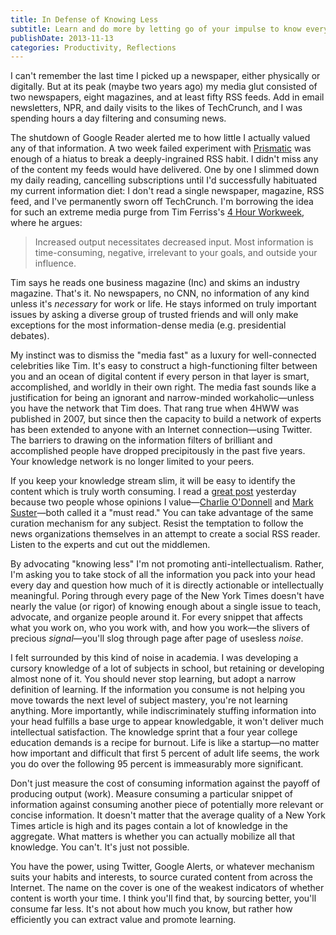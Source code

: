 ```yaml
---
title: In Defense of Knowing Less
subtitle: Learn and do more by letting go of your impulse to know everything
publishDate: 2013-11-13
categories: Productivity, Reflections
---
```


I can't remember the last time I picked up a newspaper, either physically or digitally. But at its peak (maybe two years ago) my media glut consisted of two newspapers, eight magazines, and at least fifty RSS feeds. Add in email newsletters, NPR, and daily visits to the likes of TechCrunch, and I was spending hours a day filtering and consuming news. 

The shutdown of Google Reader alerted me to how little I actually valued any of that information. A two week failed experiment with [Prismatic](http://getprismatic.com/) was enough of a hiatus to break a deeply-ingrained RSS habit. I didn't miss any of the content my feeds would have delivered. One by one I slimmed down my daily reading, cancelling subscriptions until I'd successfully habituated my current information diet: I don't read a single newspaper, magazine, RSS feed, and I've permanently sworn off TechCrunch. I'm borrowing the idea for such an extreme media purge from Tim Ferriss's [4 Hour Workweek](http://amzn.com/0307465357), where he argues:

> Increased output necessitates decreased input. Most information is time-consuming, negative, irrelevant to your goals, and outside your influence.

Tim says he reads one business magazine (Inc) and skims an industry magazine. That's it. No newspapers, no CNN, no information of any kind unless it's *necessary* for work or life. He stays informed on truly important issues by asking a diverse group of trusted friends and will only make exceptions for the most information-dense media (e.g. presidential debates).

My instinct was to dismiss the "media fast" as a luxury for well-connected celebrities like Tim. It's easy to construct a high-functioning filter between you and an ocean of digital content if every person in that layer is smart, accomplished, and worldly in their own right. The media fast sounds like a justification for being an ignorant and narrow-minded workaholic—unless you have the network that Tim does. That rang true when 4HWW was published in 2007, but since then the capacity to build a network of experts has been extended to anyone with an Internet connection—using Twitter. The barriers to drawing on the information filters of brilliant and accomplished people have dropped precipitously in the past five years. Your knowledge network is no longer limited to your peers. 

 If you keep your knowledge stream slim, it will be easy to identify the content which is truly worth consuming. I read a [great post](http://epaley.com/2013/11/12/vaporizing-vc-interest/) yesterday because two people whose opinions I value—[Charlie O'Donnell](http://twitter.com/ceonyc) and [Mark Suster](https://twitter.com/msuster)—both called it a "must read." You can take advantage of the same curation mechanism for any subject. Resist the temptation to follow the news organizations themselves in an attempt to create a social RSS reader. Listen to the experts and cut out the middlemen. 

By advocating "knowing less" I'm not promoting anti-intellectualism. Rather, I'm asking you to take stock of all the information you pack into your head every day and question how much of it is directly actionable or intellectually meaningful. Poring through every page of the New York Times doesn't have nearly the value (or rigor) of knowing enough about a single issue to teach, advocate, and organize people around it. For every snippet that affects what you work on, who you work with, and how you work—the slivers of precious *signal*—you'll slog through page after page of usesless *noise*. 

I felt surrounded by this kind of noise in academia. I was developing a cursory knowledge of a lot of subjects in school, but retaining or developing almost none of it. You should never stop learning, but adopt a narrow definition of learning. If the information you consume is not helping you move towards the next level of subject mastery, you're not learning anything. More importantly, while indiscriminately stuffing information into your head fulfills a base urge to appear knowledgable, it won't deliver much intellectual satisfaction. The knowledge sprint that a four year college education demands is a recipe for burnout. Life is like a startup—no matter how important and difficult that first 5 percent of adult life seems, the work you do over the following 95 percent is immeasurably more significant. 

Don't just measure the cost of consuming information against the payoff of producing output (work). Measure consuming a particular snippet of information against consuming another piece of potentially more relevant or concise information. It doesn't matter that the average quality of a New York Times article is high and its pages contain a lot of knowledge in the aggregate. What matters is whether you can actually mobilize all that knowledge. You can't. It's just not possible. 

You have the power, using Twitter, Google Alerts, or whatever mechanism suits your habits and interests, to source curated content from across the Internet. The name on the cover is one of the weakest indicators of whether content is worth your time. I think you'll find that, by sourcing better, you'll consume far less. It's not about how much you know, but rather how efficiently you can extract value and promote learning. 